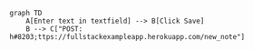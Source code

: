 <!-- This mermaid diagram is for Exercise 0.4 -->
```mermaid
graph TD
    A[Enter text in textfield] --> B[Click Save]
    B --> C["POST: h#8203;ttps://fullstackexampleapp.herokuapp.com/new_note"]